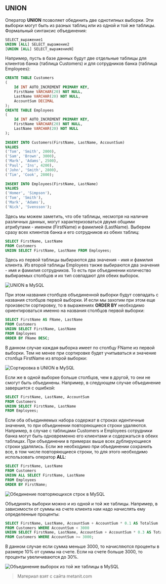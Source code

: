 ## UNION

Оператор **UNION** позволяет обединить две однотипных выборки. Эти выборки могут быть из разных таблиц или из одной и той же таблицы. Формальный синтаксис объединения:

```sql
SELECT_выражение1
UNION [ALL] SELECT_выражение2
[UNION [ALL] SELECT_выражениеN]
```

Например, пусть в базе данных будут две отдельные таблицы для клиентов банка (таблица Customers) и для сотрудников банка (таблица Employees):

```sql
CREATE TABLE Customers
(
    Id INT AUTO_INCREMENT PRIMARY KEY,
    FirstName VARCHAR(20) NOT NULL,
    LastName VARCHAR(20) NOT NULL,
    AccountSum DECIMAL
);
CREATE TABLE Employees
(
    Id INT AUTO_INCREMENT PRIMARY KEY,
    FirstName VARCHAR(20) NOT NULL,
    LastName VARCHAR(20) NOT NULL
);
 
INSERT INTO Customers(FirstName, LastName, AccountSum) 
VALUES
('Tom', 'Smith', 2000),
('Sam', 'Brown', 3000),
('Mark', 'Adams', 2500),
('Paul', 'Ins', 4200),
('John', 'Smith', 2800),
('Tim', 'Cook', 2800);
 
INSERT INTO Employees(FirstName, LastName)
VALUES
('Homer', 'Simpson'),
('Tom', 'Smith'),
('Mark', 'Adams'),
('Nick', 'Svensson');
```

Здесь мы можем заметить, что обе таблицы, несмотря на наличие различных данных, могут характеризоваться двумя общими атрибутами - именем (FirstName) и фамилией (LastName). Выберем сразу всех клиентов банка и его сотрудников из обеих таблиц:

```sql
SELECT FirstName, LastName 
FROM Customers
UNION SELECT FirstName, LastName FROM Employees;
```

Здесь из первой таблицы выбираются два значения - имя и фамилия клиента. Из второй таблицы Employees также выбираются два значения - имя и фамилия сотрудников. То есть при объединении количество выбираемых столбцов и их тип совпадают для обеих выборок.

![UNION в MySQL](https://metanit.com/sql/mysql/pics/7.10.png)

При этом названия столбцов объединенной выборки будут совпадать с названия столбцов первой выборки. И если мы захотим при этом еще произвести сортировку, то в выражениях **ORDER BY** необходимо ориентироваться именно на названия столбцов первой выборки:

```sql
SELECT FirstName AS FName, LastName
FROM Customers
UNION SELECT FirstName, LastName
FROM Employees
ORDER BY FName DESC;
```

В данном случае каждая выборка имеет по столбцу FName из первой выборки. Тем не менее при сортировке будет учитываться и значение столбца FirstName из второй выборки:

![Сортировка в UNION в MySQL](https://metanit.com/sql/mysql/pics/7.11.png)

Если же в одной выборке больше столбцов, чем в другой, то они не смогут быть объединены. Например, в следующем случае объединение завершится с ошибкой:

```sql
SELECT FirstName, LastName, AccountSum
FROM Customers
UNION SELECT FirstName, LastName 
FROM Employees;
```

Если оба объединяемых набора содержат в строках идентичные значения, то при объединении повторяющиеся строки удаляются. Например, в случае с таблицами Customers и Employees сотрудники банка могут быть одновременно его клиентами и содержаться в обеих таблицах. При объединении в примерах выше всех дублирующиеся строки удалялись. Если же необходимо при объединении сохранить все, в том числе повторяющиеся строки, то для этого необходимо использовать оператор **ALL**:

```sql
SELECT FirstName, LastName
FROM Customers
UNION ALL SELECT FirstName, LastName 
FROM Employees
ORDER BY FirstName;
```

![Обединение повторяющихся строк в MySQL](https://metanit.com/sql/mysql/pics/7.12.png)

Объединять выборки можно и из одной и той же таблицы. Например, в зависимости от суммы на счете клиента нам надо начислять ему определенные проценты:

```sql
SELECT FirstName, LastName, AccountSum + AccountSum * 0.1 AS TotalSum 
FROM Customers WHERE AccountSum < 3000
UNION SELECT FirstName, LastName, AccountSum + AccountSum * 0.3 AS TotalSum 
FROM Customers WHERE AccountSum >= 3000;
```

В данном случае если сумма меньше 3000, то начисляются проценты в размере 10% от суммы на счете. Если на счете больше 3000, то проценты увеличиваются до 30%.

![Объединение выборок из той же таблицы в MySQL](https://metanit.com/sql/mysql/pics/7.13.png)


> Материал взят с сайта metanit.com